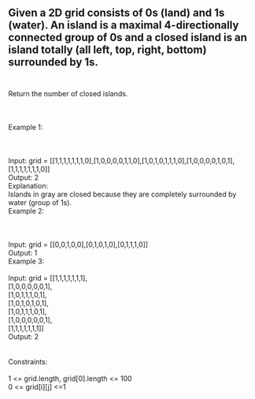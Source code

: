 ## Given a 2D grid consists of 0s (land) and 1s (water).  An island is a maximal 4-directionally connected group of 0s and a closed island is an island totally (all left, top, right, bottom) surrounded by 1s. <br> <br> 
Return the number of closed islands. <br> <br> <br> <br> 
Example 1: <br> <br> <br> <br> 
Input: grid = [[1,1,1,1,1,1,1,0],[1,0,0,0,0,1,1,0],[1,0,1,0,1,1,1,0],[1,0,0,0,0,1,0,1],[1,1,1,1,1,1,1,0]] <br> 
Output: 2 <br> 
Explanation: <br> 
Islands in gray are closed because they are completely surrounded by water (group of 1s). <br> 
Example 2: <br> <br> <br> <br> 
Input: grid = [[0,0,1,0,0],[0,1,0,1,0],[0,1,1,1,0]] <br> 
Output: 1 <br> 
Example 3: <br> <br> 
Input: grid = [[1,1,1,1,1,1,1], <br> 
               [1,0,0,0,0,0,1], <br> 
               [1,0,1,1,1,0,1], <br> 
               [1,0,1,0,1,0,1], <br> 
               [1,0,1,1,1,0,1], <br> 
               [1,0,0,0,0,0,1], <br> 
               [1,1,1,1,1,1,1]] <br> 
Output: 2 <br> <br> <br> 
Constraints: <br> <br> 
1 <= grid.length, grid[0].length <= 100 <br> 
0 <= grid[i][j] <=1 <br> 
